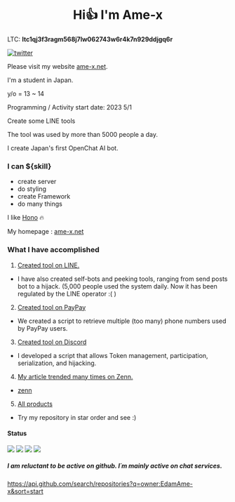 <h1 align="center"> Hi👍 I'm Ame-x</h1>  


LTC: **ltc1qj3f3ragm568j7lw062743w6r4k7n929ddjgq6r**

[![twitter](https://img.shields.io/twitter/follow/amex2189?style=social)](https://twitter.com/amex2189)

Please visit my website [ame-x.net](https://ame-x.net).

I'm a student in Japan.

y/o = 13 ~ 14

Programming / Activity start date: 2023 5/1

Create some LINE tools

The tool was used by more than 5000 people a day.

I create Japan's first OpenChat AI bot.

### I can ${skill}
- create server
- do styling
- create Framework
- do many things

I like [Hono](https://github.com/honojs/hono) 🔥

My homepage : [ame-x.net](https://www.ame-x.net)

### What I have accomplished

1. [Created tool on LINE.](https://github.com/EdamAme-x/line-tool-box)
  - I have also created self-bots and peeking tools, ranging from send posts bot to a hijack. (5,000 people used the system daily. Now it has been regulated by the LINE operator :( )
2. [Created tool on PayPay](https://github.com/EdamAme-x/paypay-tel-brute-force)
  - We created a script to retrieve multiple (too many) phone numbers used by PayPay users.
3. [Created tool on Discord](https://github.com/EdamAme-x/discord-nuker-frontend)
  - I developed a script that allows Token management, participation, serialization, and hijacking.
4. [My article trended many times on Zenn.](https://fxtwitter.com/amex2189/status/1744622383649165764)
  - [zenn](https://zenn.dev)
5. [All products](https://github.com/EdamAme-x?tab=repositories&q=&type=&language=&sort=stargazers)
  -  Try my repository in star order and see :)
#### Status

![](http://github-profile-summary-cards.vercel.app/api/cards/most-commit-language?username=EdamAme-x&theme=2077)
![](http://github-profile-summary-cards.vercel.app/api/cards/repos-per-language?username=EdamAme-x&theme=aura_dark)
![](http://github-profile-summary-cards.vercel.app/api/cards/productive-time?username=EdamAme-x&theme=aura_dark&utcOffset=8)
![](http://github-profile-summary-cards.vercel.app/api/cards/stats?username=EdamAme-x&theme=2077)

##### I am reluctant to be active on github. I´m mainly active on chat services.
https://api.github.com/search/repositories?q=owner:EdamAme-x&sort=start
